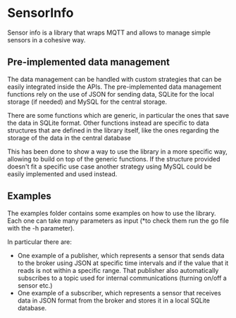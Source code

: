 # SensorInfo

Sensor info is a library that wraps MQTT and allows to manage simple sensors in a cohesive way.

## Pre-implemented data management

The data management can be handled with custom strategies that can be easily integrated inside the APIs. The pre-implemented data management functions rely on the use of JSON for sending data, SQLite for the local storage (if needed) and MySQL for the central storage.

There are some functions which are generic, in particular the ones that save the data in SQLite format. Other functions instead are specific to data structures that are defined in the library itself, like the ones regarding the storage of the data in the central database

This has been done to show a way to use the library in a more specific way, allowing to build on top of the generic functions. If the structure provided doesn't fit a specific use case another strategy using MySQL could be easily implemented and used instead.

## Examples

The examples folder contains some examples on how to use the library. Each one can take many parameters as input (*to check them run the go file with the -h parameter).

In particular there are:

- One example of a publisher, which represents a sensor that sends data to the broker using JSON at specific time intervals and if the value that it reads is not within a specific range. That publisher also automatically subscribes to a topic used for internal communications (turning on/off a sensor etc.)
- One example of a subscriber, which represents a sensor that receives data in JSON format from the broker and stores it in a local SQLite database.
